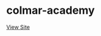 # colmar-academy

<a href="https://eshwarseerdat.github.io/colmar-academy/" target="_blank">View Site</a>
